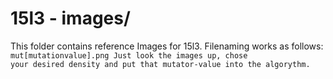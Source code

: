 # 15l3 - images/

This folder contains reference Images for 15l3. Filenaming works as follows:
<code>mut[mutationvalue].png</a>
Just look the images up, chose your desired density and put that mutator-value into the algorythm.
